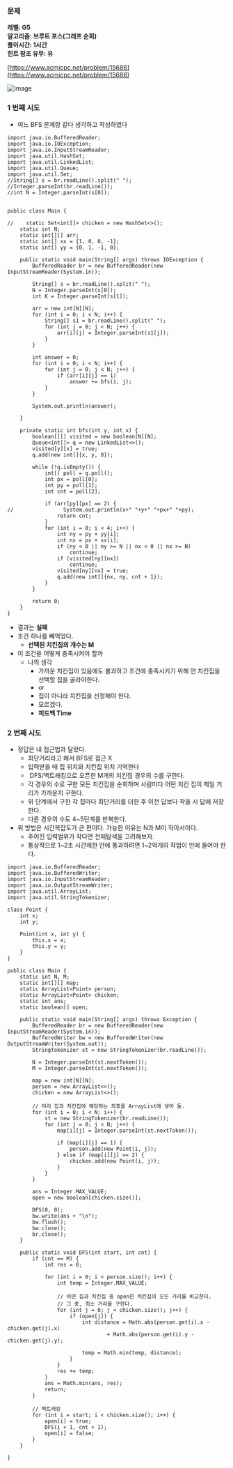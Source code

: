 ### **문제**         

**레벨: G5  
알고리즘: 브루트 포스(그래프 순회)**   
**풀이시간: 1시간   
힌트 참조 유무: 유**

[https://www.acmicpc.net/problem/15686](https://www.acmicpc.net/problem/15686)

![image](https://github.com/sunwon12/Today-I-Learn/assets/92251131/9ef43cb9-52e4-4396-8412-9c2692d65934)

### **1 번째 시도**   

-   여느 BFS 문제랑 같다 생각하고 작성하였다

```
import java.io.BufferedReader;
import java.io.IOException;
import java.io.InputStreamReader;
import java.util.HashSet;
import java.util.LinkedList;
import java.util.Queue;
import java.util.Set;
//String[] s = br.readLine().split(" ");
//Integer.parseInt(br.readLine());
//int N = Integer.parseInt(s[0]);


public class Main {

//    static Set<int[]> chicken = new HashSet<>();
    static int N;
    static int[][] arr;
    static int[] xx = {1, 0, 0, -1};
    static int[] yy = {0, 1, -1, 0};

    public static void main(String[] args) throws IOException {
        BufferedReader br = new BufferedReader(new InputStreamReader(System.in));

        String[] s = br.readLine().split(" ");
        N = Integer.parseInt(s[0]);
        int K = Integer.parseInt(s[1]);

        arr = new int[N][N];
        for (int i = 0; i < N; i++) {
            String[] s1 = br.readLine().split(" ");
            for (int j = 0; j < N; j++) {
                arr[i][j] = Integer.parseInt(s1[j]);
            }
        }

        int answer = 0;
        for (int i = 0; i < N; i++) {
            for (int j = 0; j < N; j++) {
                if (arr[i][j] == 1)
                    answer += bfs(i, j);
            }
        }

        System.out.println(answer);

    }

    private static int bfs(int y, int x) {
        boolean[][] visited = new boolean[N][N];
        Queue<int[]> q = new LinkedList<>();
        visited[y][x] = true;
        q.add(new int[]{x, y, 0});

        while (!q.isEmpty()) {
            int[] poll = q.poll();
            int px = poll[0];
            int py = poll[1];
            int cnt = poll[2];

            if (arr[py][px] == 2) {
//                System.out.println(x+" "+y+" "+px+" "+py);
                return cnt;
            }
            for (int i = 0; i < 4; i++) {
                int ny = py + yy[i];
                int nx = px + xx[i];
                if (ny < 0 || ny >= N || nx < 0 || nx >= N)
                    continue;
                if (visited[ny][nx])
                    continue;
                visited[ny][nx] = true;
                q.add(new int[]{nx, ny, cnt + 1});
            }
        }

        return 0;
    }
}
```

-   결과는 **실패**
-   조건 하나를 빼먹었다. 
    -   **선택된 치킨집의 개수는 M**
-   이 조건을 어떻게 충족시켜야 할까
    -   나의 생각
        -   가까운 치킨집이 있음에도 불과하고 조건에 충족시키기 위해 먼 치킨집을 선택할 집을 골라야한다.
        -   or
        -   집이 아니라 치킨집을 선정해야 한다.
        -   모르겠다. 
        -   **피드백 Time**

### **2 번째 시도**  

-   정답은 내 접근법과 달랐다. 
    -   최단거리라고 해서 BFS로 접근 X
    -   입력받을 때 집 위치와 치킨집 위치 기억한다
    -    DFS/백트래킹으로 오픈한 M개의 치킨집 경우의 수를 구한다.
    -   각 경우의 수로 구한 모든 치킨집을 순회하며 사람마다 어떤 치킨 집이 제일 거리가 가까운지 구한다.
    -   위 단계에서 구한 각 집마다 최단거리를 더한 후 이전 답보다 작을 시 답에 저장한다.
    -   다른 경우의 수도 4~5단계를 반복한다.
-   위 방법은 시간복잡도가 큰 편이다. 가능한 이유는 N과 M이 작아서이다.
    -   주어진 입력범위가 작다면 전체탐색을 고려해보자. 
    -   통상적으로 1~2초 시간제한 안에 통과하려면 1~2억개의 작업이 안에 들어야 한다.

```
import java.io.BufferedReader;
import java.io.BufferedWriter;
import java.io.InputStreamReader;
import java.io.OutputStreamWriter;
import java.util.ArrayList;
import java.util.StringTokenizer;

class Point {
    int x;
    int y;

    Point(int x, int y) {
        this.x = x;
        this.y = y;
    }
}

public class Main {
    static int N, M;
    static int[][] map;
    static ArrayList<Point> person;
    static ArrayList<Point> chicken;
    static int ans;
    static boolean[] open;

    public static void main(String[] args) throws Exception {
        BufferedReader br = new BufferedReader(new InputStreamReader(System.in));
        BufferedWriter bw = new BufferedWriter(new OutputStreamWriter(System.out));
        StringTokenizer st = new StringTokenizer(br.readLine());

        N = Integer.parseInt(st.nextToken());
        M = Integer.parseInt(st.nextToken());

        map = new int[N][N];
        person = new ArrayList<>();
        chicken = new ArrayList<>();

        // 미리 집과 치킨집에 해당하는 좌표를 ArrayList에 넣어 둠.
        for (int i = 0; i < N; i++) {
            st = new StringTokenizer(br.readLine());
            for (int j = 0; j < N; j++) {
                map[i][j] = Integer.parseInt(st.nextToken());

                if (map[i][j] == 1) {
                    person.add(new Point(i, j));
                } else if (map[i][j] == 2) {
                    chicken.add(new Point(i, j));
                }
            }
        }

        ans = Integer.MAX_VALUE;
        open = new boolean[chicken.size()];

        DFS(0, 0);
        bw.write(ans + "\n");
        bw.flush();
        bw.close();
        br.close();
    }

    public static void DFS(int start, int cnt) {
        if (cnt == M) {
            int res = 0;

            for (int i = 0; i < person.size(); i++) {
                int temp = Integer.MAX_VALUE;

                // 어떤 집과 치킨집 중 open한 치킨집의 모든 거리를 비교한다.
                // 그 중, 최소 거리를 구한다.
                for (int j = 0; j < chicken.size(); j++) {
                    if (open[j]) {
                        int distance = Math.abs(person.get(i).x - chicken.get(j).x)
                                + Math.abs(person.get(i).y - chicken.get(j).y);

                        temp = Math.min(temp, distance);
                    }
                }
                res += temp;
            }
            ans = Math.min(ans, res);
            return;
        }

        // 백트래킹
        for (int i = start; i < chicken.size(); i++) {
            open[i] = true;
            DFS(i + 1, cnt + 1);
            open[i] = false;
        }
    }

}
```
